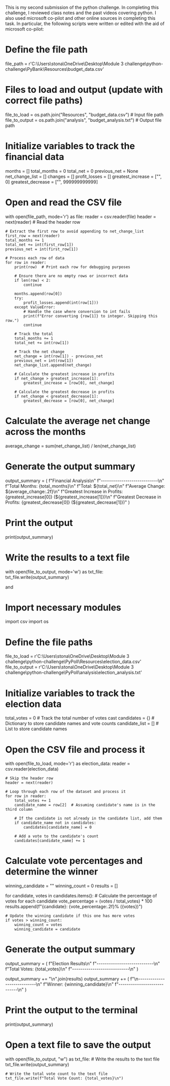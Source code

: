 This is my second submission of the python challenge. In completing this challenge, I reviewed class notes and the past videos covering 
python. I also used microsoft co-pilot and other online sources in completing this task. In particular, the following scripts were written or edited with the aid of microsoft co-pilot:


# Define the file path
file_path = r'C:\Users\stona\OneDrive\Desktop\Module 3 challenge\python-challenge\PyBank\Resources\budget_data.csv' 

# Files to load and output (update with correct file paths)
file_to_load = os.path.join("Resources", "budget_data.csv")  # Input file path
file_to_output = os.path.join("analysis", "budget_analysis.txt")  # Output file path

# Initialize variables to track the financial data
months = []
total_months = 0
total_net = 0
previous_net = None
net_change_list = []
changes = []
profit_losses = []
greatest_increase = ["", 0]
greatest_decrease = ["", 999999999999]

# Open and read the CSV file
with open(file_path, mode='r') as file:
    reader = csv.reader(file)
    header = next(reader)  # Read the header row

    # Extract the first row to avoid appending to net_change_list
    first_row = next(reader)
    total_months += 1
    total_net += int(first_row[1])
    previous_net = int(first_row[1])

    # Process each row of data
    for row in reader:
        print(row)  # Print each row for debugging purposes 

        # Ensure there are no empty rows or incorrect data
        if len(row) < 2:
            continue

        months.append(row[0])
        try:
            profit_losses.append(int(row[1]))
        except ValueError:
            # Handle the case where conversion to int fails 
            print(f"Error converting {row[1]} to integer. Skipping this row.")
            continue

        # Track the total
        total_months += 1
        total_net += int(row[1])

        # Track the net change
        net_change = int(row[1]) - previous_net
        previous_net = int(row[1])
        net_change_list.append(net_change)

        # Calculate the greatest increase in profits
        if net_change > greatest_increase[1]:
            greatest_increase = [row[0], net_change]

        # Calculate the greatest decrease in profits
        if net_change < greatest_decrease[1]:
            greatest_decrease = [row[0], net_change]

# Calculate the average net change across the months
average_change = sum(net_change_list) / len(net_change_list)

# Generate the output summary
output_summary = (
    f"Financial Analysis\n"
    f"----------------------------\n"
    f"Total Months: {total_months}\n"
    f"Total: ${total_net}\n"
    f"Average Change: ${average_change:.2f}\n"
    f"Greatest Increase in Profits: {greatest_increase[0]} (${greatest_increase[1]})\n"
    f"Greatest Decrease in Profits: {greatest_decrease[0]} (${greatest_decrease[1]})"
)

# Print the output
print(output_summary)

# Write the results to a text file
with open(file_to_output, mode='w') as txt_file:
    txt_file.write(output_summary)

and

# Import necessary modules
import csv
import os

# Define the file paths
file_to_load = r'C:\Users\stona\OneDrive\Desktop\Module 3 challenge\python-challenge\PyPoll\Resources\election_data.csv' 
file_to_output = r'C:\Users\stona\OneDrive\Desktop\Module 3 challenge\python-challenge\PyPoll\analysis\election_analysis.txt'

# Initialize variables to track the election data
total_votes = 0  # Track the total number of votes cast
candidates = {}  # Dictionary to store candidate names and vote counts
candidate_list = []  # List to store candidate names

# Open the CSV file and process it
with open(file_to_load, mode='r') as election_data:
    reader = csv.reader(election_data)

    # Skip the header row
    header = next(reader)

    # Loop through each row of the dataset and process it
    for row in reader:
        total_votes += 1
        candidate_name = row[2]  # Assuming candidate's name is in the third column

        # If the candidate is not already in the candidate list, add them
        if candidate_name not in candidates:
            candidates[candidate_name] = 0

        # Add a vote to the candidate's count
        candidates[candidate_name] += 1

# Calculate vote percentages and determine the winner
winning_candidate = ""
winning_count = 0
results = []

for candidate, votes in candidates.items():
    # Calculate the percentage of votes for each candidate
    vote_percentage = (votes / total_votes) * 100
    results.append(f"{candidate}: {vote_percentage:.2f}% ({votes})")

    # Update the winning candidate if this one has more votes
    if votes > winning_count:
        winning_count = votes
        winning_candidate = candidate

# Generate the output summary
output_summary = (
    f"Election Results\n"
    f"----------------------------\n"
    f"Total Votes: {total_votes}\n"
    f"----------------------------\n"
)

output_summary += "\n".join(results)
output_summary += (
    f"\n----------------------------\n"
    f"Winner: {winning_candidate}\n"
    f"----------------------------\n"
)

# Print the output to the terminal
print(output_summary)

# Open a text file to save the output
with open(file_to_output, "w") as txt_file:
    # Write the results to the text file
    txt_file.write(output_summary)

    # Write the total vote count to the text file
    txt_file.write(f"Total Vote Count: {total_votes}\n")

